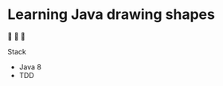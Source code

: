 # Learning Java drawing shapes

:small_red_triangle: :red_circle: :white_square_button:

Stack

- Java 8
- TDD

